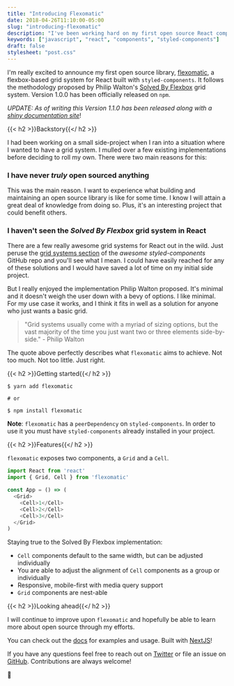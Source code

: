 ```yaml
---
title: "Introducing Flexomatic"
date: 2018-04-26T11:10:00-05:00
slug: "introducing-flexomatic"
description: "I've been working hard on my first open source React component library. After a few weeks I just released the first version of flexomatic. Let me tell you all about it."
keywords: ["javascript", "react", "components", "styled-components"]
draft: false
stylesheet: "post.css"
---
```


I'm really excited to announce my first open source library, [flexomatic](https://github.com/jakewies/flexomatic), a flexbox-based grid system for React built with `styled-components`. It follows the methodology proposed by Philip Walton's [Solved By Flexbox](https://philipwalton.github.io/solved-by-flexbox/) grid system. Version 1.0.0 has been officially released on `npm`.

_UPDATE: As of writing this Version 1.1.0 has been released along with a [shiny documentation site](https://flexomatic.netlify.com/)_!

{{< h2 >}}Backstory{{</ h2 >}}

I had been working on a small side-project when I ran into a situation where I wanted to have a grid system. I mulled over a few existing implementations before deciding to roll my own. There were two main reasons for this:

### I have never _truly_ open sourced anything

This was the main reason. I want to experience what building and maintaining an open source library is like for some time. I know I will attain a great deal of knowledge from doing so. Plus, it's an interesting project that could benefit others.  

### I haven't seen the _Solved By Flexbox_ grid system in React

There are a few really awesome grid systems for React out in the wild. Just peruse the [grid systems section](https://github.com/styled-components/awesome-styled-components#grid-systems) of the _awesome styled-components_ GitHub repo and you'll see what I mean. I could have easily reached for any of these solutions and I would have saved a lot of time on my initial side project. 

But I really enjoyed the implementation Philip Walton proposed. It's minimal and it doesn't weigh the user down with a bevy of options. I like minimal. For my use case it works, and I think it fits in well as a solution for anyone who just wants a basic grid.

> "Grid systems usually come with a myriad of sizing options, but the vast majority of the time you just want two or three elements side-by-side." - Philip Walton

The quote above perfectly describes what `flexomatic` aims to achieve. Not too much. Not too little. Just right.

{{< h2 >}}Getting started{{</ h2 >}}

```shell
$ yarn add flexomatic

# or

$ npm install flexomatic
```

**Note**: `flexomatic` has a `peerDependency` on `styled-components`. In order to use it you must have `styled-components` already installed in your project.

{{< h2 >}}Features{{</ h2 >}}

`flexomatic` exposes two components, a `Grid` and a `Cell`.

```javascript
import React from 'react'
import { Grid, Cell } from 'flexomatic'

const App = () => (
  <Grid>
    <Cell>1</Cell>
    <Cell>2</Cell>
    <Cell>3</Cell>
  </Grid>
)
```

Staying true to the Solved By Flexbox implementation:

- `Cell` components default to the same width, but can be adjusted individually
- You are able to adjust the alignment of `Cell` components as a group or individually
- Responsive, mobile-first with media query support
- `Grid` components are nest-able

{{< h2 >}}Looking ahead{{</ h2 >}}

I will continue to improve upon `flexomatic` and hopefully be able to learn more about open source through my efforts. 

You can check out the [docs](https://flexomatic.netlify.com) for examples and usage. Built with [NextJS](https://github.com/zeit/next.js/)!

If you have any questions feel free to reach out on [Twitter](https://twitter.com/jakewies) or file an issue on [GitHub](https://github.com/jakewies/flexomatic). Contributions are always welcome!

👾







